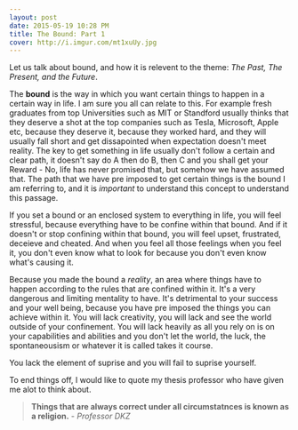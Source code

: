 ```yaml
---
layout: post
date: 2015-05-19 10:28 PM
title: The Bound: Part 1
cover: http://i.imgur.com/mt1xuUy.jpg
---
```


Let us talk about bound, and how it is relevent to the theme: *The Past, The Present, and the Future*.

The **bound** is the way in which you want certain things to happen in a certain way in life. I am sure you all can relate to this. For example fresh graduates from top Universities such as MIT or Standford usually thinks that they deserve a shot at the top companies such as Tesla, Microsoft, Apple etc, because they deserve it, because they worked hard, and they will usually fall short and get dissapointed when expectation doesn't meet reality. The key to get something in life usually don't follow a certain and clear path, it doesn't say do A then do B, then C and you shall get your Reward - No, life has never promised that, but somehow we have assumed that. The path that we have pre imposed to get certain things is the bound I am referring to, and it is *important* to understand this concept to understand this passage. 

If you set a bound or an enclosed system to everything in life, you will feel stressful, because everything have to be confine within that bound. And if it doesn't or stop confining within that bound, you will feel upset, frustrated, deceieve and cheated. And when you feel all those feelings when you feel it, you don't even know what to look for because you don't even know what's causing it. 

Because you made the bound a *reality*, an area where things have to happen according to the rules that are confined within it. It's a very dangerous and limiting mentality to have. It's detrimental to your success and your well being, because you have pre imposed the things you can achieve within it. You will lack creativity, you will lack and see the world outside of your confinement. You will lack heavily as all you rely on is on your capabilities and abilities and you don't let the world, the luck, the spontaneousism or whatever it is called takes it course.

You lack the element of suprise and you will fail to suprise yourself. 




To end things off, I would like to quote my thesis professor who have given me alot to think about.

> **Things that are always correct under all circumstatnces is known as a religion.** - *Professor DKZ*

